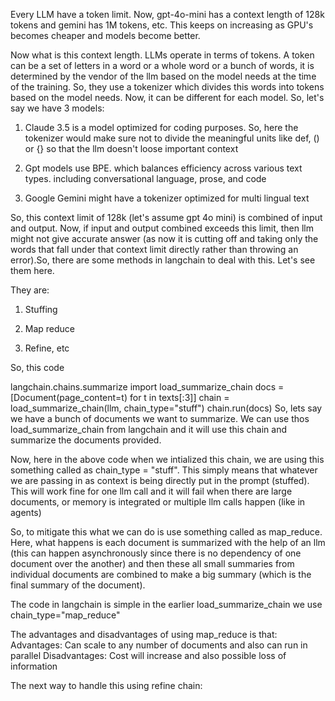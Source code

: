 Every LLM have a token limit. Now, gpt-4o-mini has a context length of 128k tokens and gemini has 1M tokens, etc. This keeps on increasing as GPU's becomes cheaper and models become better. 

Now what is this context length. LLMs operate in terms of tokens. A token can be a set of letters in a word or a whole word or a bunch of words, it is determined by the vendor of the llm based on the model needs at the time of the training. So, they use a tokenizer which divides this words into tokens based on the model needs. Now, it can be different for each model. So, let's say we have 3 models:

1. Claude 3.5 is a model optimized for coding purposes. So, here the tokenizer would make sure not to divide the meaningful units like def, () or {} so that the llm doesn't loose important context

2. Gpt models use BPE. which balances efficiency across various text types. including conversational language, prose, and code

3. Google Gemini might have a tokenizer optimized for multi lingual text

So, this context limit of 128k (let's assume gpt 4o mini) is combined of input and output. Now, if input and output combined exceeds this limit, then llm might not give accurate answer (as now it is cutting off and taking only the words that fall under that context limit directly rather than throwing an error).So, there are some methods in langchain to deal with this. Let's see them here.

They are:

1. Stuffing

2. Map reduce

3. Refine, etc


So, this code

langchain.chains.summarize import load_summarize_chain
docs = [Document(page_content=t) for t in texts[:3]]
chain = load_summarize_chain(llm, chain_type="stuff")
chain.run(docs)
So, lets say we have a bunch of documents we want to summarize. We can use thos load_summarize_chain from langchain and it will use this chain and summarize the documents provided.



Now, here in the above code when we intialized this chain, we are using this something called as chain_type = "stuff". This simply means that whatever we are passing in as context is being directly put in the prompt (stuffed). This will work fine for one llm call and it will fail when there are large documents, or memory is integrated or multiple llm calls happen (like in agents)

So, to mitigate this what we can do is use something called as map_reduce. Here, what happens is each document is summarized with the help of an llm (this can happen asynchronously since there is no dependency of one document over the another) and then these all small summaries from individual documents are combined to make a big summary (which is the final summary of the document).

The code in langchain is simple in the earlier load_summarize_chain we use chain_type="map_reduce"

The advantages and disadvantages of using map_reduce is that:
Advantages: Can scale to any number of documents and also can run in parallel
Disadvantages: Cost will increase and also possible loss of information 

The next way to handle this using refine chain: 




